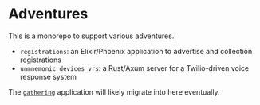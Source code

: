 # Adventures

This is a monorepo to support various adventures.

* `registrations`: an Elixir/Phoenix application to advertise and collection registrations
* `unmnemonic_devices_vrs`: a Rust/Axum server for a Twilio-driven voice response system

The [`gathering`](https://github.com/backspace/adventure-gathering) application
will likely migrate into here eventually.
